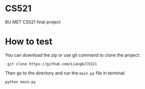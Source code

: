 # CS521
BU MET CS521 final project

# How to test
You can download the zip or use git command to clone the project:

``` git clone https://github.com/LiangA/CS521```

Then go to the directory and run the ```main.py``` file in terminal:

```python main.py```

